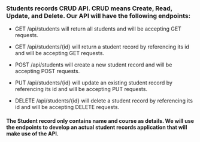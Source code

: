 

### Students records CRUD API. CRUD means Create, Read, Update, and Delete. Our API will have the following endpoints:

- GET /api/students will return all students and will be accepting GET requests.

- GET /api/students/{id} will return a student record by referencing its id and will be accepting GET requests.

- POST /api/students will create a new student record and will be accepting POST requests.

- PUT /api/students/{id} will update an existing student record by referencing its id and will be accepting PUT requests.

- DELETE /api/students/{id} will delete a student record by referencing its id and will be accepting DELETE requests.

#### The Student record  only contains name and course as details. We will  use the endpoints to develop an actual student records application that will make use of the API.